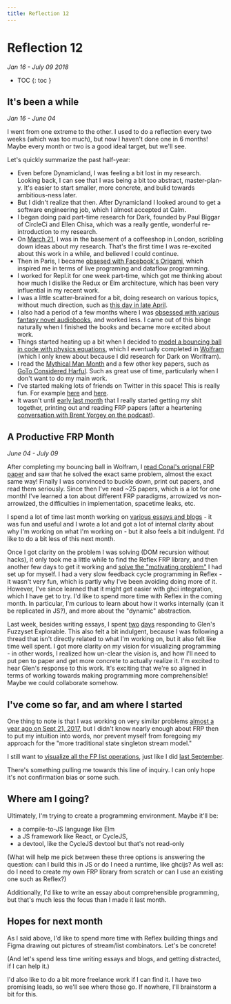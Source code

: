 ```yaml
---
title: Reflection 12
---
```


# Reflection 12

_Jan 16 - July 09 2018_

* TOC
{: toc } 


## It's been a while 

_Jan 16 - June 04_

I went from one extreme to the other. I used to do a reflection every two weeks (which was too much), but now I haven't done one in 6 months! Maybe every month or two is a good ideal target, but we'll see.

Let's quickly summarize the past half-year:

* Even before Dynamicland, I was feeling a bit lost in my research. Looking back, I can see that I was being a bit too abstract, master-plan-y. It's easier to start smaller, more concrete, and bulid towards ambitious-ness later.
* But I didn't realize that then. After Dynamicland I looked around to get a software engineering job, which I almost accepted at Calm.
* I began doing paid part-time research for Dark, founded by Paul Biggar of CircleCi and Ellen Chisa, which was a really gentle, wonderful re-introduction to my research. 
* On [March 21](http://futureofcoding.org/log#newfound-excitement), I was in the basement of a coffeeshop in London, scribling down ideas about my research. That's the first time I was re-excited about this work in a while, and believed I could continue.
* Then in Paris, I became [obsesed with Facebook's Origami](http://futureofcoding.org/log#origami-inspired-prototyping), which inspired me in terms of live programing and dataflow programming.
* I worked for Repl.it for one week part-time, which got me thinking about how much I dislike the Redux or Elm architecture, which has been very influential in my recent work.
* I was a little scatter-brained for a bit, doing research on various topics, without much direction, such as [this day in late April](http://futureofcoding.org/log#morning-frp-readings-and-next-steps).
* I also had a period of a few months where I was [obsessed with various fantasy novel audiobooks](http://futureofcoding.org/log#less-passion), and worked less. I came out of this binge naturally when I finished the books and became more excited about work.
* Things started heating up a bit when I decided to [model a bouncing ball in code with physics equations](http://futureofcoding.org/log#math-and-physics-as-code), which I eventually completed in [Wolfram](http://futureofcoding.org/log#a-bouncing-ball-graph) (which I only knew about because I did research for Dark on Worlfram).
* I read the [Mythical Man Month](http://futureofcoding.org/log#the-mythical-man-month) and a few other key papers, such as [GoTo Considered Harful](http://futureofcoding.org/log#goto-considered-harfmul). Such as great use of time, particularly when I don't want to do my main work.
* I've started making lots of friends on Twitter in this space! This is really fun. For example [here](http://futureofcoding.org/log#artist-centric-programming-tools) and [here](http://futureofcoding.org/log#tweets-with-tools_for_thought).
* It wasn't until [early last month](http://futureofcoding.org/log#mon-6-4-18-fri-6-15-18) that I really started getting my shit together, printing out and reading FRP papers (after a heartening [conversation with Brent Yorgey on the podcast](http://futureofcoding.org/episodes/23)).

## A Productive FRP Month 

_June 04 - July 09_

After completing my bouncing ball in Wolfram, I [read Conal's orignal FRP paper](http://futureofcoding.org/log#functional-reactive-animation) and saw that he solved the exact same problem, almost the exact same way! Finally I was convinced to buckle down, print out papers, and read them seriously. Since then I've read ~25 papers, which is a lot for one month! I've learned a ton about different FRP paradigms, arrowized vs non-arrowized, the difficulties in implementation, spacetime leaks, etc.

I spend a lot of time last month working on [various essays and blogs](http://futureofcoding.org/log#casual-comprehensible-visual-essay) - it was fun and useful and I wrote a lot and got a lot of internal clarity about why I'm working on what I'm working on - but it also feels a bit indulgent. I'd like to do a bit less of this next month.

Once I got clarity on the problem I was solving (DOM recursion without hacks), it only took me a little while to find the Reflex FRP library, and then another few days to get it working and [solve the "motivating problem"](http://futureofcoding.org/log#dom-recursion-problem-solved-by-reflex) I had set up for myself. I had a very slow feedback cycle programming in Reflex - it wasn't very fun, which is partly why I've been avoiding doing more of it. However, I've since learned that it might get easier with ghci integration, which I have get to try. I'd like to spend more time with Reflex in the coming month. In particular, I'm curious to learn about how it works internally (can it be replicated in JS?), and more about the "dynamic" abstraction. 

Last week, besides writing essays, I spent [two](http://futureofcoding.org/log#a-human-readable-interactive-representation-of-a-code-library) [days](http://futureofcoding.org/log#yesterday%E2%80%99s-slice-and-dice-data-ninja-playground) responding to Glen's Fuzzyset Explorable. This also felt a bit indulgent, because I was following a thread that isn't directly related to what I'm working on, but it also felt like time well spent. I got more clarity on my vision for visualizing programming - in other words, I realized how un-clear the vision is, and how I'll need to put pen to paper and get more concrete to actually realize it. I'm excited to hear Glen's response to this work. It's exciting that we're so aligned in terms of working towards making programming more comprehensible! Maybe we could collaborate somehow.

## I've come so far, and am where I started

One thing to note is that I was working on very similar problems [almost a year ago on Sept 21, 2017](http://futureofcoding.org/log#update-journal-md-4), but I didn't know nearly enough about FRP then to put my intuition into words, nor prevent myself from foregoing my approach for the "more traditional state singleton stream model."

I still want to [visualize all the FP list operations](http://futureofcoding.org/log#lets-visualize-all-the-fp-list-operators), just like I did [last September](http://futureofcoding.org/log#update-journal-md-8).

There's something pulling me towards this line of inquiry. I can only hope it's not confirmation bias or some such.

## Where am I going?

Ultimately, I'm trying to create a programming environment. Maybe it'll be:

* a compile-to-JS language like Elm
* a JS framework like React, or CycleJS,
* a devtool, like the CycleJS devtool but that's not read-only

(What will help me pick between these three options is answering the question: can I build this in JS or do I need a runtime, like ghcijs? As well as: do I need to create my own FRP library from scratch or can I use an existing one such as Reflex?)

Additionally, I'd like to write an essay about comprehensible programming, but that's much less the focus than I made it last month.

## Hopes for next month

As I said above, I'd like to spend more time with Reflex building things and Figma drawing out pictures of stream/list combinators. Let's be concrete!

(And let's spend less time writing essays and blogs, and getting distracted, if I can help it.)

I'd also like to do a bit more freelance work if I can find it. I have two promising leads, so we'll see where those go. If nowhere, I'll brainstorm a bit for this.


<script>

(function(i,s,o,g,r,a,m){i['GoogleAnalyticsObject']=r;i[r]=i[r]||function(){
(i[r].q=i[r].q||[]).push(arguments)},i[r].l=1*new Date();a=s.createElement(o),
m=s.getElementsByTagName(o)[0];a.async=1;a.src=g;m.parentNode.insertBefore(a,m)
})(window,document,'script','https://www.google-analytics.com/analytics.js','ga');

ga('create', 'UA-103157758-1', 'auto');
ga('send', 'pageview');

</script>
<script repoPath="stevekrouse/futureofcoding.org" type="text/javascript" src="/unbreakable-links/index.js"></script>